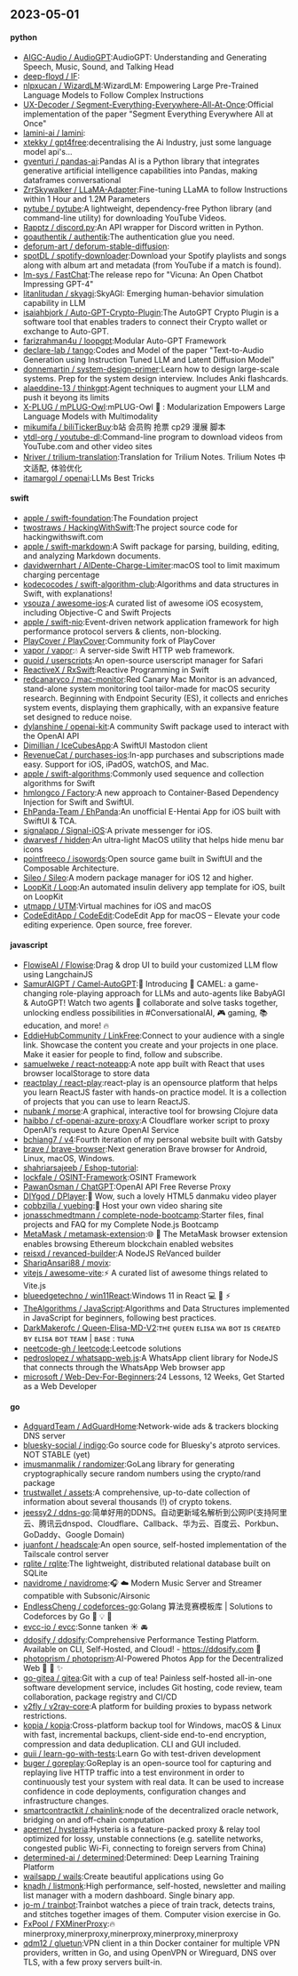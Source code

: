 ## 2023-05-01

#### python
* [AIGC-Audio / AudioGPT](https://github.com/AIGC-Audio/AudioGPT):AudioGPT: Understanding and Generating Speech, Music, Sound, and Talking Head
* [deep-floyd / IF](https://github.com/deep-floyd/IF):
* [nlpxucan / WizardLM](https://github.com/nlpxucan/WizardLM):WizardLM: Empowering Large Pre-Trained Language Models to Follow Complex Instructions
* [UX-Decoder / Segment-Everything-Everywhere-All-At-Once](https://github.com/UX-Decoder/Segment-Everything-Everywhere-All-At-Once):Official implementation of the paper "Segment Everything Everywhere All at Once"
* [lamini-ai / lamini](https://github.com/lamini-ai/lamini):
* [xtekky / gpt4free](https://github.com/xtekky/gpt4free):decentralising the Ai Industry, just some language model api's...
* [gventuri / pandas-ai](https://github.com/gventuri/pandas-ai):Pandas AI is a Python library that integrates generative artificial intelligence capabilities into Pandas, making dataframes conversational
* [ZrrSkywalker / LLaMA-Adapter](https://github.com/ZrrSkywalker/LLaMA-Adapter):Fine-tuning LLaMA to follow Instructions within 1 Hour and 1.2M Parameters
* [pytube / pytube](https://github.com/pytube/pytube):A lightweight, dependency-free Python library (and command-line utility) for downloading YouTube Videos.
* [Rapptz / discord.py](https://github.com/Rapptz/discord.py):An API wrapper for Discord written in Python.
* [goauthentik / authentik](https://github.com/goauthentik/authentik):The authentication glue you need.
* [deforum-art / deforum-stable-diffusion](https://github.com/deforum-art/deforum-stable-diffusion):
* [spotDL / spotify-downloader](https://github.com/spotDL/spotify-downloader):Download your Spotify playlists and songs along with album art and metadata (from YouTube if a match is found).
* [lm-sys / FastChat](https://github.com/lm-sys/FastChat):The release repo for "Vicuna: An Open Chatbot Impressing GPT-4"
* [litanlitudan / skyagi](https://github.com/litanlitudan/skyagi):SkyAGI: Emerging human-behavior simulation capability in LLM
* [isaiahbjork / Auto-GPT-Crypto-Plugin](https://github.com/isaiahbjork/Auto-GPT-Crypto-Plugin):The AutoGPT Crypto Plugin is a software tool that enables traders to connect their Crypto wallet or exchange to Auto-GPT.
* [farizrahman4u / loopgpt](https://github.com/farizrahman4u/loopgpt):Modular Auto-GPT Framework
* [declare-lab / tango](https://github.com/declare-lab/tango):Codes and Model of the paper "Text-to-Audio Generation using Instruction Tuned LLM and Latent Diffusion Model"
* [donnemartin / system-design-primer](https://github.com/donnemartin/system-design-primer):Learn how to design large-scale systems. Prep for the system design interview. Includes Anki flashcards.
* [alaeddine-13 / thinkgpt](https://github.com/alaeddine-13/thinkgpt):Agent techniques to augment your LLM and push it beyong its limits
* [X-PLUG / mPLUG-Owl](https://github.com/X-PLUG/mPLUG-Owl):mPLUG-Owl
🦉
: Modularization Empowers Large Language Models with Multimodality
* [mikumifa / biliTickerBuy](https://github.com/mikumifa/biliTickerBuy):b站 会员购 抢票 cp29 漫展 脚本
* [ytdl-org / youtube-dl](https://github.com/ytdl-org/youtube-dl):Command-line program to download videos from YouTube.com and other video sites
* [Nriver / trilium-translation](https://github.com/Nriver/trilium-translation):Translation for Trilium Notes. Trilium Notes 中文适配, 体验优化
* [itamargol / openai](https://github.com/itamargol/openai):LLMs Best Tricks

#### swift
* [apple / swift-foundation](https://github.com/apple/swift-foundation):The Foundation project
* [twostraws / HackingWithSwift](https://github.com/twostraws/HackingWithSwift):The project source code for hackingwithswift.com
* [apple / swift-markdown](https://github.com/apple/swift-markdown):A Swift package for parsing, building, editing, and analyzing Markdown documents.
* [davidwernhart / AlDente-Charge-Limiter](https://github.com/davidwernhart/AlDente-Charge-Limiter):macOS tool to limit maximum charging percentage
* [kodecocodes / swift-algorithm-club](https://github.com/kodecocodes/swift-algorithm-club):Algorithms and data structures in Swift, with explanations!
* [vsouza / awesome-ios](https://github.com/vsouza/awesome-ios):A curated list of awesome iOS ecosystem, including Objective-C and Swift Projects
* [apple / swift-nio](https://github.com/apple/swift-nio):Event-driven network application framework for high performance protocol servers & clients, non-blocking.
* [PlayCover / PlayCover](https://github.com/PlayCover/PlayCover):Community fork of PlayCover
* [vapor / vapor](https://github.com/vapor/vapor):💧
A server-side Swift HTTP web framework.
* [quoid / userscripts](https://github.com/quoid/userscripts):An open-source userscript manager for Safari
* [ReactiveX / RxSwift](https://github.com/ReactiveX/RxSwift):Reactive Programming in Swift
* [redcanaryco / mac-monitor](https://github.com/redcanaryco/mac-monitor):Red Canary Mac Monitor is an advanced, stand-alone system monitoring tool tailor-made for macOS security research. Beginning with Endpoint Security (ES), it collects and enriches system events, displaying them graphically, with an expansive feature set designed to reduce noise.
* [dylanshine / openai-kit](https://github.com/dylanshine/openai-kit):A community Swift package used to interact with the OpenAI API
* [Dimillian / IceCubesApp](https://github.com/Dimillian/IceCubesApp):A SwiftUI Mastodon client
* [RevenueCat / purchases-ios](https://github.com/RevenueCat/purchases-ios):In-app purchases and subscriptions made easy. Support for iOS, iPadOS, watchOS, and Mac.
* [apple / swift-algorithms](https://github.com/apple/swift-algorithms):Commonly used sequence and collection algorithms for Swift
* [hmlongco / Factory](https://github.com/hmlongco/Factory):A new approach to Container-Based Dependency Injection for Swift and SwiftUI.
* [EhPanda-Team / EhPanda](https://github.com/EhPanda-Team/EhPanda):An unofficial E-Hentai App for iOS built with SwiftUI & TCA.
* [signalapp / Signal-iOS](https://github.com/signalapp/Signal-iOS):A private messenger for iOS.
* [dwarvesf / hidden](https://github.com/dwarvesf/hidden):An ultra-light MacOS utility that helps hide menu bar icons
* [pointfreeco / isowords](https://github.com/pointfreeco/isowords):Open source game built in SwiftUI and the Composable Architecture.
* [Sileo / Sileo](https://github.com/Sileo/Sileo):A modern package manager for iOS 12 and higher.
* [LoopKit / Loop](https://github.com/LoopKit/Loop):An automated insulin delivery app template for iOS, built on LoopKit
* [utmapp / UTM](https://github.com/utmapp/UTM):Virtual machines for iOS and macOS
* [CodeEditApp / CodeEdit](https://github.com/CodeEditApp/CodeEdit):CodeEdit App for macOS – Elevate your code editing experience. Open source, free forever.

#### javascript
* [FlowiseAI / Flowise](https://github.com/FlowiseAI/Flowise):Drag & drop UI to build your customized LLM flow using LangchainJS
* [SamurAIGPT / Camel-AutoGPT](https://github.com/SamurAIGPT/Camel-AutoGPT):🚀
Introducing
🐪
CAMEL: a game-changing role-playing approach for LLMs and auto-agents like BabyAGI & AutoGPT! Watch two agents
🤝
collaborate and solve tasks together, unlocking endless possibilities in #ConversationalAI,
🎮
gaming,
📚
education, and more!
🔥
* [EddieHubCommunity / LinkFree](https://github.com/EddieHubCommunity/LinkFree):Connect to your audience with a single link. Showcase the content you create and your projects in one place. Make it easier for people to find, follow and subscribe.
* [samuelweke / react-noteapp](https://github.com/samuelweke/react-noteapp):A note app built with React that uses browser localStorage to store data
* [reactplay / react-play](https://github.com/reactplay/react-play):react-play is an opensource platform that helps you learn ReactJS faster with hands-on practice model. It is a collection of projects that you can use to learn ReactJS.
* [nubank / morse](https://github.com/nubank/morse):A graphical, interactive tool for browsing Clojure data
* [haibbo / cf-openai-azure-proxy](https://github.com/haibbo/cf-openai-azure-proxy):A Cloudflare worker script to proxy OpenAI‘s request to Azure OpenAI Service
* [bchiang7 / v4](https://github.com/bchiang7/v4):Fourth iteration of my personal website built with Gatsby
* [brave / brave-browser](https://github.com/brave/brave-browser):Next generation Brave browser for Android, Linux, macOS, Windows.
* [shahriarsajeeb / Eshop-tutorial](https://github.com/shahriarsajeeb/Eshop-tutorial):
* [lockfale / OSINT-Framework](https://github.com/lockfale/OSINT-Framework):OSINT Framework
* [PawanOsman / ChatGPT](https://github.com/PawanOsman/ChatGPT):OpenAI API Free Reverse Proxy
* [DIYgod / DPlayer](https://github.com/DIYgod/DPlayer):🍭
Wow, such a lovely HTML5 danmaku video player
* [cobbzilla / yuebing](https://github.com/cobbzilla/yuebing):🥮
Host your own video sharing site
* [jonasschmedtmann / complete-node-bootcamp](https://github.com/jonasschmedtmann/complete-node-bootcamp):Starter files, final projects and FAQ for my Complete Node.js Bootcamp
* [MetaMask / metamask-extension](https://github.com/MetaMask/metamask-extension):🌐
🔌
The MetaMask browser extension enables browsing Ethereum blockchain enabled websites
* [reisxd / revanced-builder](https://github.com/reisxd/revanced-builder):A NodeJS ReVanced builder
* [ShariqAnsari88 / movix](https://github.com/ShariqAnsari88/movix):
* [vitejs / awesome-vite](https://github.com/vitejs/awesome-vite):⚡️
A curated list of awesome things related to Vite.js
* [blueedgetechno / win11React](https://github.com/blueedgetechno/win11React):Windows 11 in React
💻
🌈
⚡
* [TheAlgorithms / JavaScript](https://github.com/TheAlgorithms/JavaScript):Algorithms and Data Structures implemented in JavaScript for beginners, following best practices.
* [DarkMakerofc / Queen-Elisa-MD-V2](https://github.com/DarkMakerofc/Queen-Elisa-MD-V2):ᴛʜᴇ ǫᴜᴇᴇɴ ᴇʟɪsᴀ ᴡᴀ ʙᴏᴛ ɪs ᴄʀᴇᴀᴛᴇᴅ ʙʏ ᴇʟɪsᴀ ʙᴏᴛ ᴛᴇᴀᴍ | ʙᴀsᴇ : ᴛᴜɴᴀ
* [neetcode-gh / leetcode](https://github.com/neetcode-gh/leetcode):Leetcode solutions
* [pedroslopez / whatsapp-web.js](https://github.com/pedroslopez/whatsapp-web.js):A WhatsApp client library for NodeJS that connects through the WhatsApp Web browser app
* [microsoft / Web-Dev-For-Beginners](https://github.com/microsoft/Web-Dev-For-Beginners):24 Lessons, 12 Weeks, Get Started as a Web Developer

#### go
* [AdguardTeam / AdGuardHome](https://github.com/AdguardTeam/AdGuardHome):Network-wide ads & trackers blocking DNS server
* [bluesky-social / indigo](https://github.com/bluesky-social/indigo):Go source code for Bluesky's atproto services. NOT STABLE (yet)
* [imusmanmalik / randomizer](https://github.com/imusmanmalik/randomizer):GoLang library for generating cryptographically secure random numbers using the crypto/rand package
* [trustwallet / assets](https://github.com/trustwallet/assets):A comprehensive, up-to-date collection of information about several thousands (!) of crypto tokens.
* [jeessy2 / ddns-go](https://github.com/jeessy2/ddns-go):简单好用的DDNS。自动更新域名解析到公网IP(支持阿里云、腾讯云dnspod、Cloudflare、Callback、华为云、百度云、Porkbun、GoDaddy、Google Domain)
* [juanfont / headscale](https://github.com/juanfont/headscale):An open source, self-hosted implementation of the Tailscale control server
* [rqlite / rqlite](https://github.com/rqlite/rqlite):The lightweight, distributed relational database built on SQLite
* [navidrome / navidrome](https://github.com/navidrome/navidrome):🎧
☁️
Modern Music Server and Streamer compatible with Subsonic/Airsonic
* [EndlessCheng / codeforces-go](https://github.com/EndlessCheng/codeforces-go):Golang 算法竞赛模板库 | Solutions to Codeforces by Go
💭
💡
🎈
* [evcc-io / evcc](https://github.com/evcc-io/evcc):Sonne tanken
☀️
🚘
* [ddosify / ddosify](https://github.com/ddosify/ddosify):Comprehensive Performance Testing Platform. Available on CLI, Self-Hosted, and Cloud! - https://ddosify.com
🚀
* [photoprism / photoprism](https://github.com/photoprism/photoprism):AI-Powered Photos App for the Decentralized Web
🌈
💎
✨
* [go-gitea / gitea](https://github.com/go-gitea/gitea):Git with a cup of tea! Painless self-hosted all-in-one software development service, includes Git hosting, code review, team collaboration, package registry and CI/CD
* [v2fly / v2ray-core](https://github.com/v2fly/v2ray-core):A platform for building proxies to bypass network restrictions.
* [kopia / kopia](https://github.com/kopia/kopia):Cross-platform backup tool for Windows, macOS & Linux with fast, incremental backups, client-side end-to-end encryption, compression and data deduplication. CLI and GUI included.
* [quii / learn-go-with-tests](https://github.com/quii/learn-go-with-tests):Learn Go with test-driven development
* [buger / goreplay](https://github.com/buger/goreplay):GoReplay is an open-source tool for capturing and replaying live HTTP traffic into a test environment in order to continuously test your system with real data. It can be used to increase confidence in code deployments, configuration changes and infrastructure changes.
* [smartcontractkit / chainlink](https://github.com/smartcontractkit/chainlink):node of the decentralized oracle network, bridging on and off-chain computation
* [apernet / hysteria](https://github.com/apernet/hysteria):Hysteria is a feature-packed proxy & relay tool optimized for lossy, unstable connections (e.g. satellite networks, congested public Wi-Fi, connecting to foreign servers from China)
* [determined-ai / determined](https://github.com/determined-ai/determined):Determined: Deep Learning Training Platform
* [wailsapp / wails](https://github.com/wailsapp/wails):Create beautiful applications using Go
* [knadh / listmonk](https://github.com/knadh/listmonk):High performance, self-hosted, newsletter and mailing list manager with a modern dashboard. Single binary app.
* [jo-m / trainbot](https://github.com/jo-m/trainbot):Trainbot watches a piece of train track, detects trains, and stitches together images of them. Computer vision exercise in Go.
* [FxPool / FXMinerProxy](https://github.com/FxPool/FXMinerProxy):🔥
minerproxy,minerproxy,minerproxy,minerproxy,minerproxy
* [qdm12 / gluetun](https://github.com/qdm12/gluetun):VPN client in a thin Docker container for multiple VPN providers, written in Go, and using OpenVPN or Wireguard, DNS over TLS, with a few proxy servers built-in.
